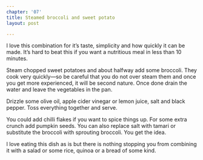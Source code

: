 ```yaml
---
chapter: '07'
title: Steamed broccoli and sweet potato
layout: post

---
```

I love this combination for it’s taste, simplicity and how quickly it can be made. It’s hard to beat this if you want a nutritious meal in less than 10 minutes.

Steam chopped sweet potatoes and about halfway add some broccoli. They cook very quickly—so be careful that you do not over steam them and once you get more experienced, it will be second nature. Once done drain the water and leave the vegetables in the pan.

Drizzle some olive oil, apple cider vinegar or lemon juice, salt and black pepper. Toss everything together and serve.

You could add chilli flakes if you want to spice things up. For some extra crunch add pumpkin seeds. You can also replace salt with tamari or substitute the broccoli with sprouting broccoli. You get the idea.

I love eating this dish as is but there is nothing stopping you from combining it with a salad or some rice, quinoa or a bread of some kind.